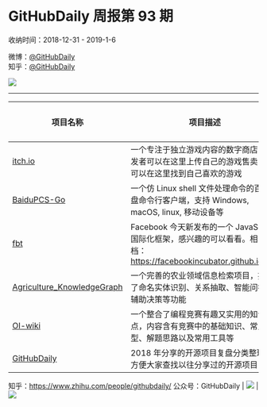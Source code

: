 # GitHubDaily 周报第 93 期

收纳时间：2018-12-31 - 2019-1-6

微博：[@GitHubDaily](https://weibo.com/GitHubDaily)    
知乎：[@GitHubDaily](https://www.zhihu.com/people/githubdaily)

![](https://raw.githubusercontent.com/GitHubDaily/GitHubDaily/master/assets/weixin.png)

---

项目名称 | 项目描述 | 示例图 | 微博
--- | --- | --- | ---
[itch.io](https://github.com/itchio/itch) | 一个专注于独立游戏内容的数字商店，开发者可以在这里上传自己的游戏售卖，也可以在这里找到自己喜欢的游戏 | ![](http://wx4.sinaimg.cn/large/006fiYtfgy1fyw4iev5kzj31ap0u018b.jpg) | [![](https://raw.githubusercontent.com/GitHubDaily/GitHubDaily/master/assets/sina_logo.png)](https://weibo.com/5722964389/HaE4zwonV)
[BaiduPCS-Go](https://github.com/iikira/BaiduPCS-Go) | 一个仿 Linux shell 文件处理命令的百度网盘命令行客户端，支持 Windows, macOS, linux, 移动设备等 | ![](http://wx1.sinaimg.cn/large/006fiYtfgy1fyv1oajesij30u032vb29.jpg) | [![](https://raw.githubusercontent.com/GitHubDaily/GitHubDaily/master/assets/sina_logo.png)](https://weibo.com/5722964389/HauE4mekH)
[fbt](https://github.com/facebookincubator/fbt) |  Facebook 今天新发布的一个 JavaScript 国际化框架，感兴趣的可以看看。相关文档：https://facebookincubator.github.io/fbt/ | ![](http://wx1.sinaimg.cn/large/006fiYtfgy1fyuq4mnux1j31cj0u0tfj.jpg) | [![](https://raw.githubusercontent.com/GitHubDaily/GitHubDaily/master/assets/sina_logo.png)](https://weibo.com/5722964389/Hapismahi)
[Agriculture_KnowledgeGraph](https://github.com/qq547276542/Agriculture_KnowledgeGraph) | 一个完善的农业领域信息检索项目，提供了命名实体识别、关系抽取、智能问答、辅助决策等功能 | ![](http://wx3.sinaimg.cn/large/006fiYtfgy1fysegoefb5j30x80mqqaj.jpg) | [![](https://raw.githubusercontent.com/GitHubDaily/GitHubDaily/master/assets/sina_logo.png)](https://weibo.com/5722964389/HabN5CfFk)
[OI-wiki](https://github.com/24OI/OI-wiki/) | 一个整合了编程竞赛有趣又实用的知识站点，内容含有竞赛中的基础知识、常见题型、解题思路以及常用工具等 | ![](http://wx1.sinaimg.cn/large/006fiYtfgy1fyrh1r9i8ej30u01741kx.jpg) | [![](https://raw.githubusercontent.com/GitHubDaily/GitHubDaily/master/assets/sina_logo.png)](https://weibo.com/5722964389/Ha2mA8bPA)
[GitHubDaily](https://github.com/GitHubDaily/GitHubDaily) | 2018 年分享的开源项目复盘分类整理，方便大家查找以往分享过的开源项目

知乎：https://www.zhihu.com/people/githubdaily/
公众号：GitHubDaily | ![](http://wx4.sinaimg.cn/large/006fiYtfgy1g187xecejpj312f0u0qav.jpg) | [![](https://raw.githubusercontent.com/GitHubDaily/GitHubDaily/master/assets/sina_logo.png)](https://weibo.com/5722964389/H9SW5C1fh)
